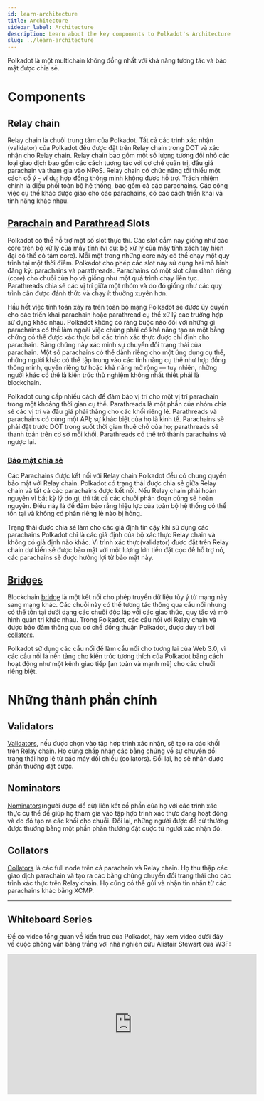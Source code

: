 ```yaml
---
id: learn-architecture
title: Architecture
sidebar_label: Architecture
description: Learn about the key components to Polkadot's Architecture.
slug: ../learn-architecture
---
```


Polkadot là một multichain không đồng nhất với khả năng tương tác và bảo mật được chia sẻ.
# Components

## Relay chain

Relay chain là chuỗi trung tâm của Polkadot. Tất cả các trình xác nhận (validator) của Polkadot đều được đặt trên Relay chain trong DOT và xác nhận cho Relay chain. Relay chain bao gồm một số lượng tương đối nhỏ các loại giao dịch bao gồm các cách tương tác với cơ chế quản trị, đấu giá parachain và tham gia vào NPoS. Relay chain có chức năng tối thiểu một cách cố ý - ví dụ: hợp đồng thông minh không được hỗ trợ. Trách nhiệm chính là điều phối toàn bộ hệ thống, bao gồm cả các parachains. Các công việc cụ thể khác được giao cho các parachains, có các cách triển khai và tính năng khác nhau.

## [Parachain](learn-parachains.md) and [Parathread](learn-parathreads.md) Slots

Polkadot có thể hỗ trợ một số slot thực thi. Các slot cắm này giống như các core trên bộ xử lý của máy tính (ví dụ: bộ xử lý của máy tính xách tay hiện đại có thể có tám core). Mỗi một trong những core này có thể chạy một quy trình tại một thời điểm. Polkadot cho phép các slot này sử dụng hai mô hình đăng ký: parachains và parathreads. Parachains có một slot cắm dành riêng (core) cho chuỗi của họ và giống như một quá trình chạy liên tục. Parathreads chia sẻ các vị trí giữa một nhóm và do đó giống như các quy trình cần được đánh thức và chạy ít thường xuyên hơn.

Hầu hết việc tính toán xảy ra trên toàn bộ mạng Polkadot sẽ được ủy quyền cho các triển khai parachain hoặc parathread cụ thể xử lý các trường hợp sử dụng khác nhau. Polkadot không có ràng buộc nào đối với những gì parachains có thể làm ngoài việc chúng phải có khả năng tạo ra một bằng chứng có thể được xác thực bởi các trình xác thực được chỉ định cho parachain. Bằng chứng này xác minh sự chuyển đổi trạng thái của parachain. Một số parachains có thể dành riêng cho một ứng dụng cụ thể, những người khác có thể tập trung vào các tính năng cụ thể như hợp đồng thông minh, quyền riêng tư hoặc khả năng mở rộng &mdash; tuy nhiên, những người khác có thể là kiến ​​trúc thử nghiệm không nhất thiết phải là blockchain.

Polkadot cung cấp nhiều cách để đảm bảo vị trí cho một vị trí parachain trong một khoảng thời gian cụ thể. Parathreads là một phần của nhóm chia sẻ các vị trí và đấu giá phải thắng cho các khối riêng lẻ. Parathreads và parachains có cùng một API; sự khác biệt của họ là kinh tế. Parachains sẽ phải đặt trước DOT trong suốt thời gian thuê chỗ của họ; parathreads sẽ thanh toán trên cơ sở mỗi khối. Parathreads có thể trở thành parachains và ngược lại.

### [Bảo mật chia sẻ](learn-security.md)

Các Parachains được kết nối với Relay chain Polkadot đều có chung quyền bảo mật với Relay chain. Polkadot có trạng thái được chia sẻ giữa Relay chain và tất cả các parachains được kết nối. Nếu Relay chain phải hoàn nguyên vì bất kỳ lý do gì, thì tất cả các chuỗi phân đoạn cũng sẽ hoàn nguyên. Điều này là để đảm bảo rằng hiệu lực của toàn bộ hệ thống có thể tồn tại và không có phần riêng lẻ nào bị hỏng.

Trạng thái được chia sẻ làm cho các giả định tin cậy khi sử dụng các parachains Polkadot chỉ là các giả định của bộ xác thực Relay chain và không có giả định nào khác. Vì trình xác thực(validator) được đặt trên Relay chain dự kiến sẽ được bảo mật với một lượng lớn tiền đặt cọc để hỗ trợ nó, các parachains sẽ được hưởng lợi từ bảo mật này.

## [Bridges](learn-bridges.md)
Blockchain [bridge](../general/glossary.md##bridge) là một kết nối cho phép truyền dữ liệu tùy ý từ mạng này sang mạng khác. Các chuỗi này có thể tương tác thông qua cầu nối nhưng có thể tồn tại dưới dạng các chuỗi độc lập với các giao thức, quy tắc và mô hình quản trị khác nhau. Trong Polkadot, các cầu nối với Relay chain và được bảo đảm thông qua cơ chế đồng thuận Polkadot, được duy trì bởi [collators](##collators).

Polkadot sử dụng các cầu nối để làm cầu nối cho tương lai của Web 3.0, vì các cầu nối là nền tảng cho kiến trúc tương thích của Polkadot bằng cách hoạt động như một kênh giao tiếp [an toàn và mạnh mẽ] cho các chuỗi riêng biệt.

# Những thành phần chính

## Validators

[Validators](../general/glossary.md##validator), nếu được chọn vào tập hợp trình xác nhận, sẽ tạo ra các khối trên Relay chain. Họ cũng chấp nhận các bằng chứng về sự chuyển đổi trạng thái hợp lệ từ các máy đối chiếu (collators). Đổi lại, họ sẽ nhận được phần thưởng đặt cược.

## Nominators

[Nominators](../general/glossary.md##nominator)(người được để cử) liên kết cổ phần của họ với các trình xác thực cụ thể để giúp họ tham gia vào tập hợp trình xác thực đang hoạt động và do đó tạo ra các khối cho chuỗi. Đổi lại, những người được đề cử thường được thưởng bằng một phần phần thưởng đặt cược từ người xác nhận đó.

## Collators

[Collators](../general/glossary.md##collator) là các full node trên cả parachain và Relay chain. Họ thu thập các giao dịch parachain và tạo ra các bằng chứng chuyển đổi trạng thái cho các trình xác thực trên Relay chain. Họ cũng có thể gửi và nhận tin nhắn từ các parachains khác bằng XCMP.

---

## Whiteboard Series

Để có video tổng quan về kiến trúc của Polkadot, hãy xem video dưới đây về cuộc phỏng vấn bảng trắng với nhà nghiên cứu Alistair Stewart của W3F:

<iframe width="560" height="315" src="https://www.youtube.com/embed/xBfC6uTjvbM" frameBorder="0" allow="accelerometer; autoplay; encrypted-media; gyroscope; picture-in-picture" allowFullScreen></iframe>
